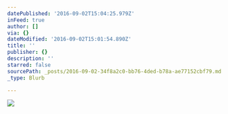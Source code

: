```yaml
---
datePublished: '2016-09-02T15:04:25.979Z'
inFeed: true
author: []
via: {}
dateModified: '2016-09-02T15:01:54.890Z'
title: ''
publisher: {}
description: ''
starred: false
sourcePath: _posts/2016-09-02-34f8a2c0-bb76-4ded-b78a-ae77152cbf79.md
_type: Blurb

---
```

![](https://the-grid-user-content.s3-us-west-2.amazonaws.com/916cf959-c223-487b-9050-149ed9191563.jpg)